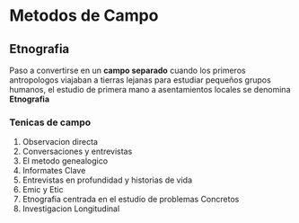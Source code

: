 # Metodos de Campo
## Etnografia

Paso a convertirse en un **campo separado**
cuando los primeros antropologos viajaban a tierras lejanas para estudiar pequeños grupos humanos, el estudio de primera mano a asentamientos locales se denomina **Etnografia**
### Tenicas de campo

 1. Observacion directa
 2. Conversaciones y entrevistas
 3. El metodo genealogico
 4. Informates Clave
 5. Entrevistas en profundidad y historias de vida
 6. Emic y Etic
 7. Etnografia centrada en el estudio de problemas Concretos
 8. Investigacion Longitudinal

<!--stackedit_data:
eyJoaXN0b3J5IjpbLTExNjMwOTY4MjMsLTE3MzQ2MTM0NzAsLT
IzNDYzNDM4MF19
-->